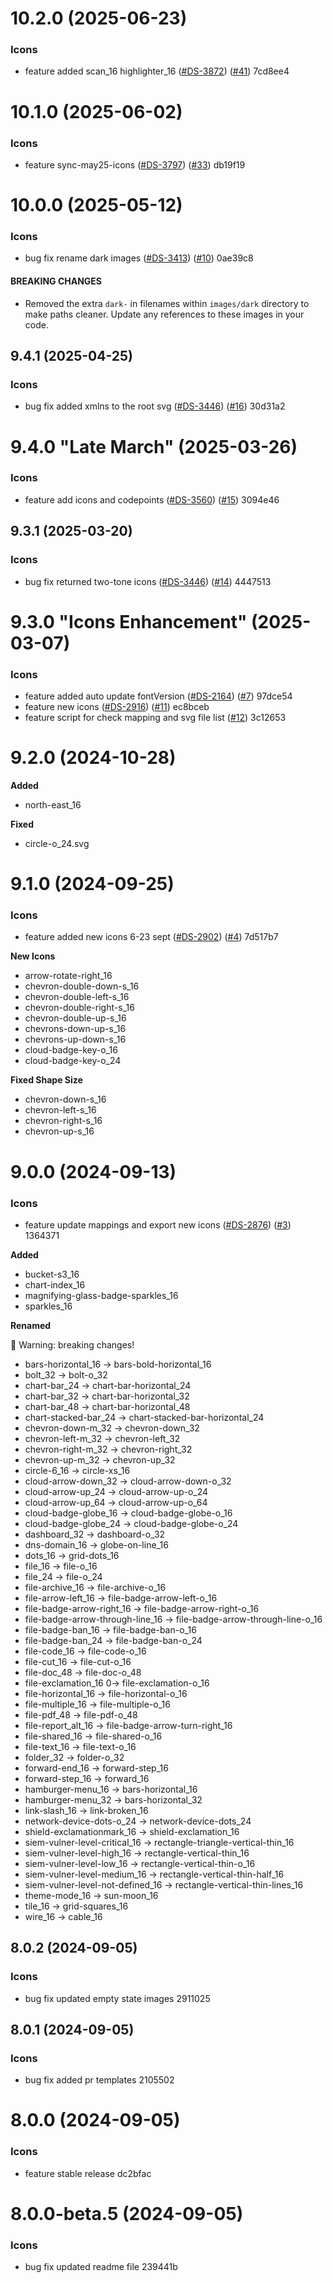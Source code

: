 # 10.2.0 (2025-06-23)

### Icons

 * feature  added scan_16 highlighter_16 ([#DS-3872](https://github.com/koobiq/icons/issues/issue/DS-3872)) ([#41](https://github.com/koobiq/icons/issues/41)) 7cd8ee4

# 10.1.0 (2025-06-02)

### Icons

 * feature  sync-may25-icons ([#DS-3797](https://github.com/koobiq/icons/issues/issue/DS-3797)) ([#33](https://github.com/koobiq/icons/issues/33)) db19f19

# 10.0.0 (2025-05-12)

### Icons

 * bug fix  rename dark images ([#DS-3413](https://github.com/koobiq/icons/issues/issue/DS-3413)) ([#10](https://github.com/koobiq/icons/issues/10)) 0ae39c8

#### BREAKING CHANGES
*    Removed the extra `dark-` in filenames within `images/dark` directory to make paths cleaner. Update any references to these images in your code.

## 9.4.1 (2025-04-25)

### Icons

 * bug fix  added xmlns to the root svg ([#DS-3446](https://github.com/koobiq/icons/issues/issue/DS-3446)) ([#16](https://github.com/koobiq/icons/issues/16)) 30d31a2

# 9.4.0 "Late March" (2025-03-26)

### Icons

 * feature  add icons and codepoints ([#DS-3560](https://github.com/koobiq/icons/issues/issue/DS-3560)) ([#15](https://github.com/koobiq/icons/issues/15)) 3094e46

## 9.3.1 (2025-03-20)

### Icons

 * bug fix  returned two-tone icons ([#DS-3446](https://github.com/koobiq/icons/issues/issue/DS-3446)) ([#14](https://github.com/koobiq/icons/issues/14)) 4447513

# 9.3.0 "Icons Enhancement" (2025-03-07)

### Icons

 * feature  added auto update fontVersion ([#DS-2164](https://github.com/koobiq/icons/issues/issue/DS-2164)) ([#7](https://github.com/koobiq/icons/issues/7)) 97dce54
 * feature  new icons ([#DS-2916](https://github.com/koobiq/icons/issues/issue/DS-2916)) ([#11](https://github.com/koobiq/icons/issues/11)) ec8bceb
 * feature  script for check mapping and svg file list ([#12](https://github.com/koobiq/icons/issues/12)) 3c12653

# 9.2.0 (2024-10-28)

 **Added**
 
 *  north-east_16

 **Fixed**

 * circle-o_24.svg

# 9.1.0 (2024-09-25)

### Icons

 * feature  added new icons 6-23 sept ([#DS-2902](https://github.com/koobiq/icons/issues/issue/DS-2902)) ([#4](https://github.com/koobiq/icons/issues/4)) 7d517b7

**New Icons**
* arrow-rotate-right_16
* chevron-double-down-s_16
* chevron-double-left-s_16
* chevron-double-right-s_16
* chevron-double-up-s_16
* chevrons-down-up-s_16
* chevrons-up-down-s_16
* cloud-badge-key-o_16
* cloud-badge-key-o_24

**Fixed Shape Size**
* chevron-down-s_16
* chevron-left-s_16
* chevron-right-s_16
* chevron-up-s_16

# 9.0.0 (2024-09-13)

### Icons

 * feature  update mappings and export new icons ([#DS-2876](https://github.com/koobiq/icons/issues/issue/DS-2876)) ([#3](https://github.com/koobiq/icons/issues/3)) 1364371

 **Added**
 * bucket-s3_16
 * chart-index_16
 * magnifying-glass-badge-sparkles_16
 * sparkles_16

 **Renamed**

🚨 Warning: breaking changes!
 * bars-horizontal_16 -> bars-bold-horizontal_16
 * bolt_32 -> bolt-o_32
 * chart-bar_24 -> chart-bar-horizontal_24
 * chart-bar_32 -> chart-bar-horizontal_32
 * chart-bar_48 -> chart-bar-horizontal_48
 * chart-stacked-bar_24 -> chart-stacked-bar-horizontal_24
 * chevron-down-m_32 -> chevron-down_32
 * chevron-left-m_32 -> chevron-left_32
 * chevron-right-m_32 -> chevron-right_32
 * chevron-up-m_32 -> chevron-up_32
 * circle-6_16 -> circle-xs_16
 * cloud-arrow-down_32 -> cloud-arrow-down-o_32
 * cloud-arrow-up_24 -> cloud-arrow-up-o_24
 * cloud-arrow-up_64 -> cloud-arrow-up-o_64
 * cloud-badge-globe_16 -> cloud-badge-globe-o_16
 * cloud-badge-globe_24 -> cloud-badge-globe-o_24
 * dashboard_32 -> dashboard-o_32
 * dns-domain_16 -> globe-on-line_16
 * dots_16 -> grid-dots_16
 * file_16 -> file-o_16
 * file_24 -> file-o_24
 * file-archive_16 -> file-archive-o_16
 * file-arrow-left_16 -> file-badge-arrow-left-o_16
 * file-badge-arrow-right_16 -> file-badge-arrow-right-o_16
 * file-badge-arrow-through-line_16 -> file-badge-arrow-through-line-o_16
 * file-badge-ban_16 -> file-badge-ban-o_16
 * file-badge-ban_24 -> file-badge-ban-o_24
 * file-code_16 -> file-code-o_16
 * file-cut_16 -> file-cut-o_16
 * file-doc_48 -> file-doc-o_48
 * file-exclamation_16 0-> file-exclamation-o_16
 * file-horizontal_16 -> file-horizontal-o_16
 * file-multiple_16 -> file-multiple-o_16
 * file-pdf_48 -> file-pdf-o_48
 * file-report_alt_16 -> file-badge-arrow-turn-right_16
 * file-shared_16 -> file-shared-o_16
 * file-text_16 -> file-text-o_16
 * folder_32 -> folder-o_32
 * forward-end_16 -> forward-step_16
 * forward-step_16 -> forward_16
 * hamburger-menu_16 -> bars-horizontal_16
 * hamburger-menu_32 -> bars-horizontal_32
 * link-slash_16 -> link-broken_16
 * network-device-dots-o_24 -> network-device-dots_24
 * shield-exclamationmark_16 -> shield-exclamation_16
 * siem-vulner-level-critical_16 -> rectangle-triangle-vertical-thin_16
 * siem-vulner-level-high_16 -> rectangle-vertical-thin_16
 * siem-vulner-level-low_16 -> rectangle-vertical-thin-o_16
 * siem-vulner-level-medium_16 -> rectangle-vertical-thin-half_16
 * siem-vulner-level-not-defined_16 -> rectangle-vertical-thin-lines_16
 * theme-mode_16 -> sun-moon_16
 * tile_16 -> grid-squares_16
 * wire_16 -> cable_16

## 8.0.2 (2024-09-05)

### Icons

 * bug fix  updated empty state images 2911025

## 8.0.1 (2024-09-05)

### Icons

 * bug fix  added pr templates 2105502

# 8.0.0 (2024-09-05)

### Icons

 * feature  stable release dc2bfac

# 8.0.0-beta.5 (2024-09-05)

### Icons

 * bug fix  updated readme file 239441b

